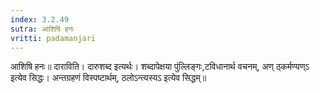 ```yaml
---
index: 3.2.49
sutra: आशिषि हनः
vritti: padamanjari
---
```


 आशिषि हनः॥ दाराविति। दारुशब्द इत्यर्थः। शब्दापेक्षया पुंल्लिङ्गः,टविधानार्थ वचनम्, अण् ठ्कर्मण्यण्ऽ इत्येव सिद्धः। अन्तग्रहणं विस्पष्टार्थम्, ठलोऽन्त्यस्यऽ इत्येव सिद्धम्॥